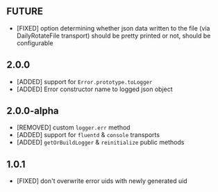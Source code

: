## FUTURE

* [FIXED] option determining whether json data written to the file (via DailyRotateFile transport) should be pretty printed or not, should be configurable

## 2.0.0

* [ADDED] support for `Error.prototype.toLogger`
* [ADDED] Error constructor name to logged json object

## 2.0.0-alpha

* [REMOVED] custom `logger.err` method
* [ADDED] support for `fluentd` & `console` transports
* [ADDED] `getOrBuildLogger` & `reinitialize` public methods

## 1.0.1

* [FIXED] don't overwrite error uids with newly generated uid
